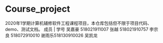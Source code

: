 # Course_project
2020年1学期计算机辅修软件工程课程项目，本仓库包括但不限于项目代码、demo、测试文档。
成员 | 学号
吴嘉豪 518021911007
张越 518021910757
李宗良 518072910010
谢雨乐518130910026
吴凯龙 